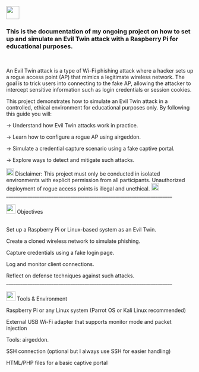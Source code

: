 <img width="35" height="35" alt="" src="https://github.com/user-attachments/assets/cac505b8-347f-4980-b9fd-e8b46e978f4a" />

<h3>This is the documentation of my ongoing project on how to set up and simulate an Evil Twin attack with a Raspberry Pi for educational purposes.</h3><br>


An Evil Twin attack is a type of Wi-Fi phishing attack where a hacker sets up a rogue access point (AP) that mimics a legitimate wireless network. The goal is to trick users into connecting to the fake AP, allowing the attacker to intercept sensitive information such as login credentials or session cookies.

This project demonstrates how to simulate an Evil Twin attack in a controlled, ethical environment for educational purposes only. By following this guide you will:

-> Understand how Evil Twin attacks work in practice.

-> Learn how to configure a rogue AP using airgeddon.

-> Simulate a credential capture scenario using a fake captive portal.

-> Explore ways to detect and mitigate such attacks.

<img width="20" height="20" alt="image" src="https://github.com/user-attachments/assets/0d361d92-3112-4495-b6a3-37212ded082e" /> 
Disclaimer: This project must only be conducted in isolated environments with explicit permission from all participants. Unauthorized deployment of rogue access points is illegal and unethical. 
<img width="20" height="20" alt="image" src="https://github.com/user-attachments/assets/0d361d92-3112-4495-b6a3-37212ded082e" /><br>
______________________________________________________________________<br>
<br><img width="25" height="25" alt="" src="https://github.com/user-attachments/assets/3bdcf782-a450-4031-aee0-b91c42814b19"/>
Objectives <br><br>

Set up a Raspberry Pi or Linux-based system as an Evil Twin.

Create a cloned wireless network to simulate phishing.

Capture credentials using a fake login page.

Log and monitor client connections.

Reflect on defense techniques against such attacks.<br>
______________________________________________________________________<br>
<br><img width="25" height="25" alt="" src="https://github.com/user-attachments/assets/1add1cac-b4d2-403a-acec-073fa03f134b" />
Tools & Environment 

Raspberry Pi or any Linux system (Parrot OS or Kali Linux recommended)

External USB Wi-Fi adapter that supports monitor mode and packet injection

Tools: airgeddon.

SSH connection (optional but I always use SSH for easier handling)

HTML/PHP files for a basic captive portal
